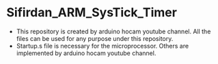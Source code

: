 # Sifirdan_ARM_SysTick_Timer

+ This repository is created by arduino hocam youtube channel. All the files can be used for any purpose under this repository. 
+ Startup.s file is necessary for the microprocessor. Others are implemented by arduino hocam youtube channel.
